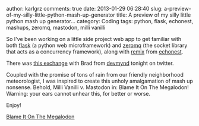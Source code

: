 author: karlgrz 
comments: true
date: 2013-01-29 06:28:40
slug: a-preview-of-my-silly-little-python-mash-up-generator
title: A preview of my silly little python mash up generator...
category: Coding
tags: python, flask, echonest, mashups, zeromq, mastodon, milli vanilli

So I've been working on a little side project web app to get familiar with both [flask](http://flask.pocoo.org/) (a python web microframework) and [zeromq](http://www.zeromq.org) (the socket library that acts as a concurrency framework), along with [remix](http://echonest.github.com/remix/) from [echonest](http://the.echonest.com/). 

There was [this exchange](https://twitter.com/karl_grz/status/296127411567869952) with Brad from [devmynd](http://www.devmynd.com/) tonight on twitter. 

Coupled with the promise of tons of rain from our friendly neighborhood meteorologist, I was inspired to create this unholy amalgamation of mash up nonsense. Behold, Milli Vanilli v. Mastodon in: Blame It On The Megalodon! Warning: your ears cannot unhear this, for better or worse.

Enjoy!

[Blame It On The Megalodon](https://www.dropbox.com/s/dfkyvmofgnqz4xs/BlameItOnTheMegalodon.mp3?dl=1)
